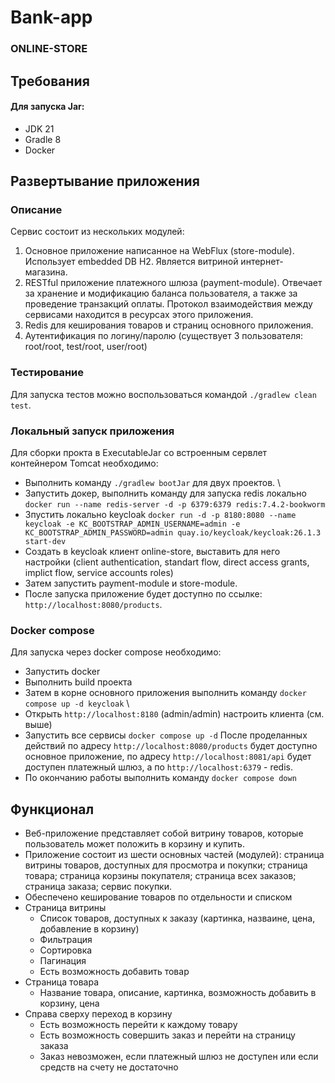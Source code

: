 # Bank-app

### ONLINE-STORE
## Требования

#### Для запуска Jar:
- JDK 21
- Gradle 8
- Docker

## Развертывание приложения
### Описание
Сервис состоит из нескольких модулей: 
1. Основное приложение написанное на WebFlux (store-module). Использует embedded DB H2. Является витриной интернет-магазина.
2. RESTful приложение платежного шлюза (payment-module). Отвечает за хранение и модификацию баланса пользователя, а также
за проведение транзакций оплаты. Протокол взаимодействия между сервисами находится в ресурсах этого приложения.
3. Redis для кеширования товаров и страниц основного приложения.
4. Аутентификация по логину/паролю (существует 3 пользователя: root/root, test/root, user/root)

### Тестирование
Для запуска тестов можно воспользоваться командой `./gradlew clean test`.

### Локальный запуск приложения
Для сборки прокта в ExecutableJar со встроенным сервлет контейнером Tomcat необходимо:
- Выполнить команду `./gradlew bootJar` для двух проектов. \
- Запустить докер, выполнить команду для запуска redis локально `docker run --name redis-server -d -p 6379:6379 redis:7.4.2-bookworm`
- Зпустить локально keycloak `docker run -d -p 8180:8080 --name keycloak -e KC_BOOTSTRAP_ADMIN_USERNAME=admin -e KC_BOOTSTRAP_ADMIN_PASSWORD=admin quay.io/keycloak/keycloak:26.1.3 start-dev`
- Создать в keycloak клиент online-store, выставить для него настройки (client authentication, standart flow, direct access grants,
implict flow, service accounts roles)
- Затем запустить payment-module и store-module.
- После запуска приложение будет доступно по ссылке: `http://localhost:8080/products`.

### Docker compose
Для запуска через docker compose необходимо:
- Запустить docker
- Выполнить build проекта
- Затем в корне основного приложения выполнить команду `docker compose up -d keycloak` \
- Открыть `http://localhost:8180` (admin/admin) настроить клиента (см. выше)
- Запустить все сервисы `docker compose up -d`
После проделанных действий по адресу `http://localhost:8080/products` будет доступно основное приложение, по адресу `http://localhost:8081/api`
будет доступен платежный шлюз, а по `http://localhost:6379` - redis. 
- По окончанию работы выполнить команду `docker compose down`

## Функционал
- Веб-приложение представляет собой витрину товаров, которые пользователь может положить в корзину и купить.
- Приложение состоит из шести основных частей (модулей): страница витрины товаров, доступных для просмотра и покупки; 
страница товара; страница корзины покупателя; страница всех заказов; страница заказа; сервис покупки.
- Обеспечено кеширование товаров по отдельности и списком
- Страница витрины
    + Список товаров, доступных к заказу (картинка, назваине, цена, добавление в корзину)
    + Фильтрация
    + Сортировка
    + Пагинация
    + Есть возможность добавить товар
- Страница товара
    + Название товара, описание, картинка, возможность добавить в корзину, цена
- Справа сверху переход в корзину
    + Есть возможность перейти к каждому товару
    + Есть возможность совершить заказ и перейти на страницу заказа
    + Заказ невозможен, если платежный шлюз не доступен или если средств на счету не достаточно
